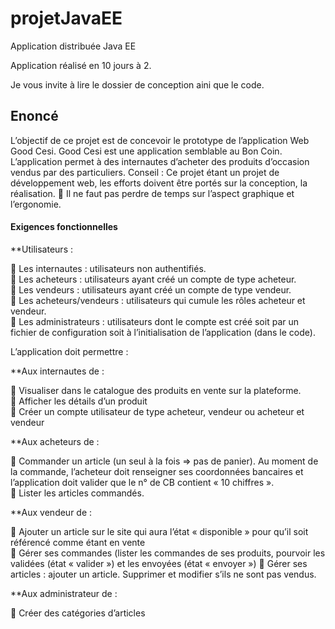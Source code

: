 # projetJavaEE
Application distribuée Java EE

Application réalisé en 10 jours à 2. 

Je vous invite à lire le dossier de conception aini que le code. 

## Enoncé

L’objectif de ce projet est de concevoir le prototype de l’application Web Good Cesi.
Good Cesi est une application semblable au Bon Coin. L’application permet à des internautes d’acheter des produits d’occasion vendus par des particuliers.
Conseil :
Ce projet étant un projet de développement web, les efforts doivent être portés sur la conception, la réalisation.
 Il ne faut pas perdre de temps sur l’aspect graphique et l’ergonomie.

#### Exigences fonctionnelles

**Utilisateurs :

 Les internautes : utilisateurs non authentifiés.  
 Les acheteurs : utilisateurs ayant créé un compte de type acheteur.  
 Les vendeurs : utilisateurs ayant créé un compte de type vendeur.  
 Les acheteurs/vendeurs : utilisateurs qui cumule les rôles acheteur et vendeur.  
 Les administrateurs : utilisateurs dont le compte est créé soit par un fichier de configuration soit à l’initialisation de l’application (dans le code).  

L’application doit permettre :  

**Aux internautes de :

 Visualiser dans le catalogue des produits en vente sur la plateforme.  
 Afficher les détails d’un produit  
 Créer un compte utilisateur de type acheteur, vendeur ou acheteur et vendeur  

**Aux acheteurs de :

 Commander un article (un seul à la fois => pas de panier). Au moment de la commande, l’acheteur doit renseigner ses coordonnées bancaires et l’application doit valider que le n° de CB contient « 10 chiffres ».  
 Lister les articles commandés.   

**Aux vendeur de :

 Ajouter un article sur le site qui aura l’état « disponible » pour qu’il soit référencé comme étant en vente  
 Gérer ses commandes (lister les commandes de ses produits, pourvoir les validées (état « valider ») et les envoyées (état « envoyer ») 
 Gérer ses articles : ajouter un article. Supprimer et modifier s’ils ne sont pas vendus.  

**Aux administrateur de :

 Créer des catégories d’articles
